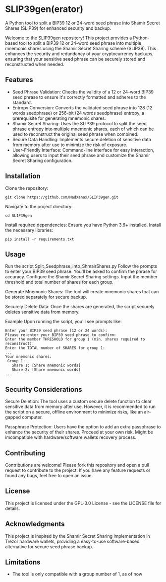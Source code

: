 # SLIP39gen(erator)
A Python tool to split a BIP39 12 or 24-word seed phrase into Shamir Secret Shares (SLIP39) for enhanced security and backup.


Welcome to the SLIP39gen repository! This project provides a Python-based tool to split a BIP39 12 or 24-word seed phrase into multiple mnemonic shares using the Shamir Secret Sharing scheme (SLIP39). This enhances the security and redundancy of your cryptocurrency backups, ensuring that your sensitive seed phrase can be securely stored and reconstructed when needed.

Features
--------
* Seed Phrase Validation: Checks the validity of a 12 or 24-word BIP39 seed phrase to ensure it's correctly formatted and adheres to the standard.
* Entropy Conversion: Converts the validated seed phrase into 128 (12 words seedphrase) or 256-bit (24 words seedphrase) entropy, a prerequisite for generating mnemonic shares.
* Shamir Secret Sharing: Uses the SLIP39 protocol to split the seed phrase entropy into multiple mnemonic shares, each of which can be used to reconstruct the original seed phrase when combined.
* Secure Data Handling: Implements secure deletion of sensitive data from memory after use to minimize the risk of exposure.
* User-Friendly Interface: Command-line interface for easy interaction, allowing users to input their seed phrase and customize the Shamir Secret Sharing configuration.

Installation
------------
Clone the repository:

    git clone https://github.com/MadXanax/SLIP39gen.git

Navigate to the project directory:

    cd SLIP39gen

Install required dependencies: Ensure you have Python 3.6+ installed. Install the necessary libraries:

    pip install -r requirements.txt

Usage
-----
Run the script Split_Seedphrase_into_ShmairShares.py
Follow the prompts to enter your BIP39 seed phrase. You'll be asked to confirm the phrase for accuracy.
Configure the Shamir Secret Sharing settings. Input the member threshold and total number of shares for each group.

Generate Mnemonic Shares: The tool will create mnemonic shares that can be stored separately for secure backup.

Securely Delete Data: Once the shares are generated, the script securely deletes sensitive data from memory.

Example
Upon running the script, you'll see prompts like:

    Enter your BIP39 seed phrase (12 or 24 words):
    Please re-enter your BIP39 seed phrase to confirm:
    Enter the member THRESHOLD for group 1 (min. shares required to reconstruct):
    Enter the TOTAL number of SHARES for group 1:
    ...
    Your mnemonic shares:
     Group 1:
       Share 1: [Share mnemonic words]
       Share 2: [Share mnemonic words]
    ...

Security Considerations
-----------------------
Secure Deletion: The tool uses a custom secure delete function to clear sensitive data from memory after use. However, it is recommended to run the script on a secure, offline environment to minimize risks, like an air-gapped computer.

Passphrase Protection: Users have the option to add an extra passphrase to enhance the security of their shares. Proceed at your own risk. Might be imcompatible with hardware/software wallets recovery process.

Contributing
------------
Contributions are welcome! Please fork this repository and open a pull request to contribute to the project. If you have any feature requests or found any bugs, feel free to open an issue.

License
-------
This project is licensed under the GPL-3.0 License - see the LICENSE file for details.

Acknowledgments
---------------
This project is inspired by the Shamir Secret Sharing implementation in Trezor hardware wallets, providing a easy-to-use software-based alternative for secure seed phrase backup.

Limitations
-----------
* The tool is only compatible with a group number of 1, as of now

